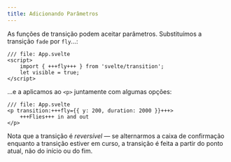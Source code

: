 ```yaml
---
title: Adicionando Parâmetros
---
```


As funções de transição podem aceitar parâmetros. Substituímos a transição `fade` por `fly`...:

```svelte
/// file: App.svelte
<script>
	import { +++fly+++ } from 'svelte/transition';
	let visible = true;
</script>
```

...e a aplicamos ao `<p>` juntamente com algumas opções:

```svelte
/// file: App.svelte
<p transition:+++fly={{ y: 200, duration: 2000 }}+++>
	+++Flies+++ in and out
</p>
```

Nota que a transição é _reversível_ — se alternarmos a caixa de confirmação enquanto a transição estiver em curso, a transição é feita a partir do ponto atual, não do início ou do fim.
